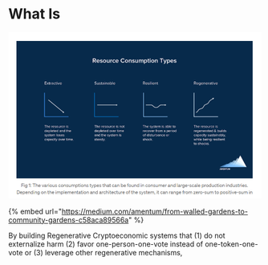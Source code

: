 # What Is

![](<../../.gitbook/assets/image (2).png>)

{% embed url="https://medium.com/amentum/from-walled-gardens-to-community-gardens-c58aca89566a" %}

By building Regenerative Cryptoeconomic systems that (1) do not externalize harm (2) favor one-person-one-vote instead of one-token-one-vote or (3) leverage other regenerative mechanisms,&#x20;

